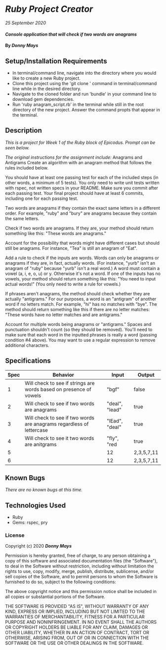 # _Ruby Project Creator_

_25 September 2020_

#### _Console application that will check if two words are anagrams_

#### By _**Donny Mays**_

## Setup/Installation Requirements
- In terminal/command line, navigate into the directory where you would like to create a new Ruby project.
- Clone this project using the 'git clone <filename>' command in terminal/command line while in the desired directory.
- Navigate to the cloned folder and run 'bundle' in your command line to download gem dependencies.
- Run 'ruby anagram_script.rb' in the terminal while still in the root directory of the new project. Answer the command propts that appear in the terminal.

## Description
_This is a project for Week 1 of the Ruby block of Epicodus.  Prompt can be seen below._

_The original instructions for the assignment include:_
Anagrams and Antigrams
Create an algorithm with an anagram method that follows the rules included below.

You should have at least one passing test for each of the included steps (in other words, a minimum of 5 tests). You only need to write unit tests written with rspec, not written specs in your README. Make sure you commit after each passing test. Your final project should have at least 6 commits, including one for each passing test.

Two words are anagrams if they contain the exact same letters in a different order. For example, "ruby" and "bury" are anagrams because they contain the same letters.

Check if two words are anagrams. If they are, your method should return something like this: "These words are anagrams."

Account for the possibility that words might have different cases but should still be anagrams. For instance, "Tea" is still an anagram of "Eat".

Add a rule to check if the inputs are words. Words can only be anagrams or anagrams if they are, in fact, actually words. (For instance, "yurb" isn't an anagram of "ruby" because "yurb" isn't a real word.) A word must contain a vowel (a, i, e, o, u) or y. Otherwise it's not a word. If one of the inputs has no vowels, your method should return something like this: "You need to input actual words!" (You only need to write a rule for vowels.)

If phrases aren't anagrams, the method should check whether they are actually "antigrams." For our purposes, a word is an "antigram" of another word if no letters match. For example, "hi" has no matches with "bye". The method should return something like this if there are no letter matches: "These words have no letter matches and are antigrams."

Account for multiple words being anagrams or "antigrams." Spaces and punctuation shouldn't count (so they should be removed). You'll need to make sure that each word in the inputted phrases is really a word (passing condition #4 above). You may want to use a regular expression to remove additional characters.

## Specifications
| Spec     | Behavior | Input    | Output   |
| -------- | -------- | -------- | -------- |
| 1 | Will check to see if strings are words based on presence of vowels | "bgf" | false |
| 2 | Will check to see if two words are anagrams | "deal", "lead" | true |
| 3 | Will check to see if two words are anagrams regardless of lettercase | "lEad", "deal" | true |
| 4 | Will check to see it two words are anitgrams | "fly", "red | true |
| 5 |  | 12 | 2,3,5,7,11 |
| 6 |  | 12 | 2,3,5,7,11 |

## Known Bugs
_There are no known bugs at this time._

## Technologies Used
* Ruby
* Gems: rspec, pry

### License
Copyright (c) 2020 **_Donny Mays_**

Permission is hereby granted, free of charge, to any person obtaining a copy of this software and associated documentation files (the "Software"), to deal in the Software without restriction, including without limitation the rights to use, copy, modify, merge, publish, distribute, sublicense, and/or sell copies of the Software, and to permit persons to whom the Software is furnished to do so, subject to the following conditions:

The above copyright notice and this permission notice shall be included in all copies or substantial portions of the Software.

THE SOFTWARE IS PROVIDED "AS IS", WITHOUT WARRANTY OF ANY KIND, EXPRESS OR IMPLIED, INCLUDING BUT NOT LIMITED TO THE WARRANTIES OF MERCHANTABILITY, FITNESS FOR A PARTICULAR PURPOSE AND NONINFRINGEMENT. IN NO EVENT SHALL THE AUTHORS OR COPYRIGHT HOLDERS BE LIABLE FOR ANY CLAIM, DAMAGES OR OTHER LIABILITY, WHETHER IN AN ACTION OF CONTRACT, TORT OR OTHERWISE, ARISING FROM, OUT OF OR IN CONNECTION WITH THE SOFTWARE OR THE USE OR OTHER DEALINGS IN THE SOFTWARE.